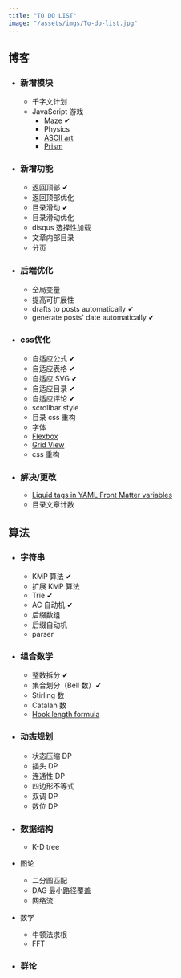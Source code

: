 ```yaml
---
title: "TO DO LIST"
image: "/assets/imgs/To-do-list.jpg"
---
```


<!-- # To-do List -->
## 博客
* ### 新增模块
	* 千字文计划
	* JavaScript 游戏
		* Maze &#10004;
		* Physics
		* [ASCII art][7]
		* [Prism][4]
* ### 新增功能
	* 返回顶部 &#10004;
	* 返回顶部优化
	* 目录滑动 &#10004;
	* 目录滑动优化
	* disqus 选择性加载
	* 文章内部目录
	* 分页
* ### 后端优化
	* 全局变量
	* 提高可扩展性
	* drafts to posts automatically &#10004;
	* generate posts' date automatically &#10004;
* ### css优化
	* 自适应公式 &#10004;
	* 自适应表格 &#10004;
	* 自适应 SVG &#10004;
	* 自适应目录 &#10004;
	* 自适应评论 &#10004;
	* scrollbar style
	* 目录 css 重构
	* 字体
	* [Flexbox][2]
	* [Grid View][3]
	* css 重构
* ### 解决/更改
	* [Liquid tags in YAML Front Matter variables][1]
	* 目录文章计数

## 算法
* ### 字符串
	* KMP 算法 &#10004;
	* 扩展 KMP 算法
	* Trie &#10004;
	* AC 自动机 &#10004;
	* 后缀数组
	* 后缀自动机
	* parser
* ### 组合数学
	* 整数拆分 &#10004;
	* 集合划分（Bell 数）&#10004;
	* Stirling 数 
	* Catalan 数 
	* [Hook length formula][6]
* ### 动态规划
	* 状态压缩 DP
	* 插头 DP
	* 连通性 DP
	* 四边形不等式
	* 双调 DP
	* 数位 DP
* ### 数据结构
	* K-D tree
* 图论
	* 二分图匹配
	* DAG 最小路径覆盖
	* 网络流
* 数学
	* 牛顿法求根
	* FFT

* ### 群论



[1]: http://stackoverflow.com/questions/22392186/using-liquid-tags-in-yaml-front-matter-variables
[2]: http://www.ruanyifeng.com/blog/2015/07/flex-grammar.html
[3]: https://www.w3schools.com/css/css_rwd_grid.asp
[4]: https://tympanus.net/codrops/2015/03/31/prism-effect-slider-canvas/
[6]: https://www.zhihu.com/question/37918846
[7]: https://en.wikipedia.org/wiki/ASCII_art
